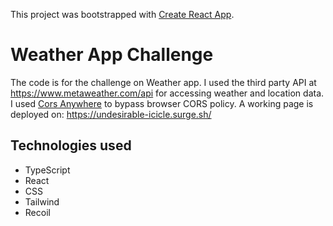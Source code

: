 This project was bootstrapped with [Create React App](https://github.com/facebook/create-react-app).

# Weather App Challenge

The code is for the challenge on Weather app. I used the third party API at https://www.metaweather.com/api for accessing weather and location data. I used [Cors Anywhere] to bypass browser CORS policy. A working page is deployed on: https://undesirable-icicle.surge.sh/

## Technologies used

- TypeScript
- React
- CSS
- Tailwind
- Recoil

[cors anywhere]: https://github.com/Rob--W/cors-anywhere
